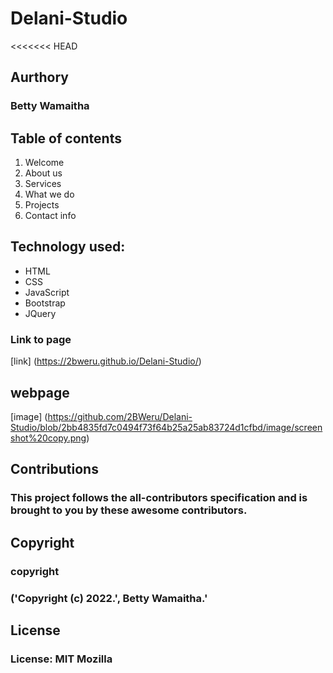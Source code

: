 # Delani-Studio
<<<<<<< HEAD
## Aurthory

### Betty Wamaitha

 ## Table of contents
 1. Welcome
 2. About us
 3. Services
 4. What we do
 5. Projects
 6. Contact info

 ## Technology used:
 - HTML
 - CSS 
 - JavaScript
 - Bootstrap
 - JQuery

 
### Link to page
[link] (https://2bweru.github.io/Delani-Studio/)



## webpage
[image] (https://github.com/2BWeru/Delani-Studio/blob/2bb4835fd7c0494f73f64b25a25ab83724d1cfbd/image/screenshot%20copy.png)

## Contributions

### This project follows the all-contributors specification and is brought to you by these awesome contributors.

## Copyright


### copyright
### ('Copyright (c) 2022.', Betty Wamaitha.'


## License

### License: MIT Mozilla
